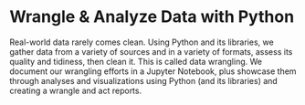 # Wrangle & Analyze Data with Python
Real-world data rarely comes clean. Using Python and its libraries, we gather data from a variety of sources and in a variety of formats, assess its quality and tidiness, then clean it. This is called data wrangling. We document our wrangling efforts in a Jupyter Notebook, plus showcase them through analyses and visualizations using Python (and its libraries) and creating a wrangle and act reports.
